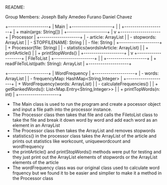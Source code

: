 README:

Group Members:
Joseph Bally
Amedeo Furano
Daniel Chavez




+--------------------+
|      Main          |
+--------------------+
|                    |
+--------------------+
| + main(args: String[]) |
+--------------------+
          |
          v
+--------------------+
|    Processor       |
+--------------------+
| - article: ArrayList<String> |
| - stopwords: ArrayList<String> |
| - STOPFILENAME: String        |
| - file: String                |
+--------------------+
| + Processor(file: String)    |
| - statistics(wordsInArticle: ArrayList<String>) |
| + printArticle()             |
| + printStopWords()           |
+--------------------+
          |
          v
+--------------------+
|    FileToList      |
+--------------------+
|                    |
+--------------------+
| + readFileToList(path: String): ArrayList<String> |
+--------------------+

+--------------------+
|  WordFrequency     |
+--------------------+
| - words: ArrayList<String>       |
| - frequencyMap: HashMap<String,Integer> |
+--------------------+
| + WordFrequency(words: ArrayList<String>) |
| - calculateFrequencies()                  |
| + getRankedWords(): List<Map.Entry<String,Integer>> |
| + printTopWords(n: int)                  |
+--------------------+

- The Main class is used to run the program and create a pocessor object and input a file path into the processor instance.
- The Processor class then takes that file and calls the FiletoList class to take the file and break it down word by word and add each word as an element in an ArrayList
- The Processor class then takes the ArrayList and removes stopwords
- statistics() in the processor class takes the ArrayList of the article and prints out statistics like workcount, uniquewordcount and wordfrequency
- the printArticle() and printStopWords() methods were put for testing and they just print out the ArrayList elements of stopwords or the ArrayList elements of the article
- The wordFrequency class was our original class used to calculate word frquency but we found it to be easier and simplier to make it a method in the Processor class
